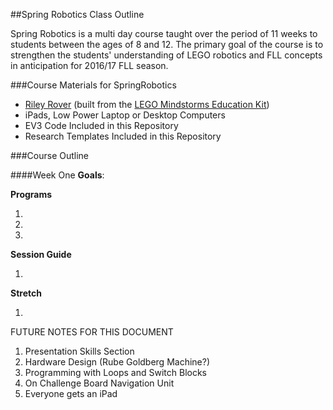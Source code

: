 ##Spring Robotics Class Outline

Spring Robotics is a multi day course taught over the period of 11 weeks to students between the ages of 8 and 12. The primary goal of the course is to strengthen the students' understanding of LEGO robotics and FLL concepts in anticipation for 2016/17 FLL season.

###Course Materials for SpringRobotics

*	[Riley Rover](http://www.damienkee.com/home/2013/8/2/rileyrover-ev3-classroom-robot-design.html) (built from the [LEGO Mindstorms Education Kit](https://shop.education.lego.com/legoed/en-US/search/navSearchResults.jsp?categoryId=EDU_PRD_LINE_107&ProductLine=MINDSTORMS+Education+EV3))
*	iPads, Low Power Laptop or Desktop Computers
*	EV3 Code Included in this Repository
*	Research Templates Included in this Repository

###Course Outline

####Week One
**Goals**: 

**Programs**

1.	
2.	
3. 	

**Session Guide**

1.	

**Stretch**

1.	


FUTURE NOTES FOR THIS DOCUMENT

1.	Presentation Skills Section
2.	Hardware Design (Rube Goldberg Machine?)
3.	Programming with Loops and Switch Blocks
4.	On Challenge Board Navigation Unit
5.	Everyone gets an iPad
